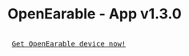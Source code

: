 # OpenEarable - App v1.3.0
<kbd> <br> [Get OpenEarable device now!](https://forms.gle/R3LMcqtyKwVH7PZB9) <br> </kbd>
